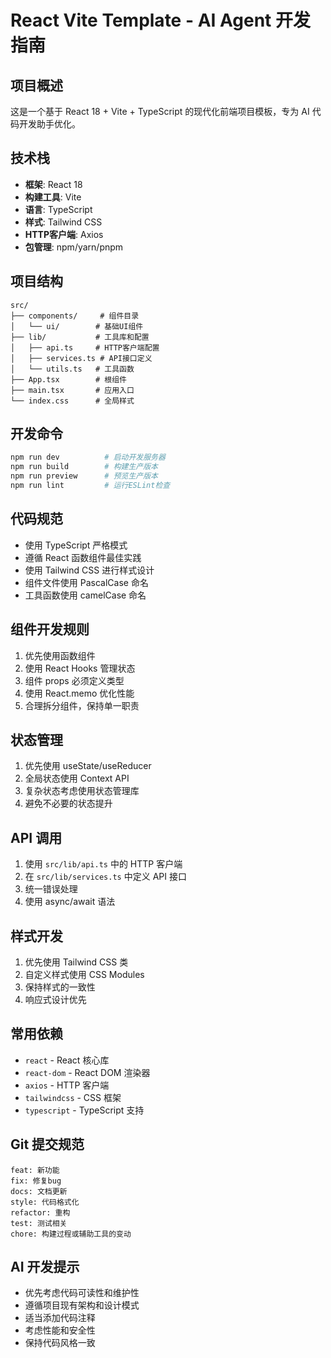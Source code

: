 # React Vite Template - AI Agent 开发指南

## 项目概述
这是一个基于 React 18 + Vite + TypeScript 的现代化前端项目模板，专为 AI 代码开发助手优化。

## 技术栈
- **框架**: React 18
- **构建工具**: Vite
- **语言**: TypeScript
- **样式**: Tailwind CSS
- **HTTP客户端**: Axios
- **包管理**: npm/yarn/pnpm

## 项目结构
```
src/
├── components/     # 组件目录
│   └── ui/        # 基础UI组件
├── lib/           # 工具库和配置
│   ├── api.ts     # HTTP客户端配置
│   ├── services.ts # API接口定义
│   └── utils.ts   # 工具函数
├── App.tsx        # 根组件
├── main.tsx       # 应用入口
└── index.css      # 全局样式
```

## 开发命令
```bash
npm run dev          # 启动开发服务器
npm run build        # 构建生产版本
npm run preview      # 预览生产版本
npm run lint         # 运行ESLint检查
```

## 代码规范
- 使用 TypeScript 严格模式
- 遵循 React 函数组件最佳实践
- 使用 Tailwind CSS 进行样式设计
- 组件文件使用 PascalCase 命名
- 工具函数使用 camelCase 命名

## 组件开发规则
1. 优先使用函数组件
2. 使用 React Hooks 管理状态
3. 组件 props 必须定义类型
4. 使用 React.memo 优化性能
5. 合理拆分组件，保持单一职责

## 状态管理
1. 优先使用 useState/useReducer
2. 全局状态使用 Context API
3. 复杂状态考虑使用状态管理库
4. 避免不必要的状态提升

## API 调用
1. 使用 `src/lib/api.ts` 中的 HTTP 客户端
2. 在 `src/lib/services.ts` 中定义 API 接口
3. 统一错误处理
4. 使用 async/await 语法

## 样式开发
1. 优先使用 Tailwind CSS 类
2. 自定义样式使用 CSS Modules
3. 保持样式的一致性
4. 响应式设计优先

## 常用依赖
- `react` - React 核心库
- `react-dom` - React DOM 渲染器
- `axios` - HTTP 客户端
- `tailwindcss` - CSS 框架
- `typescript` - TypeScript 支持

## Git 提交规范
```
feat: 新功能
fix: 修复bug
docs: 文档更新
style: 代码格式化
refactor: 重构
test: 测试相关
chore: 构建过程或辅助工具的变动
```

## AI 开发提示
- 优先考虑代码可读性和维护性
- 遵循项目现有架构和设计模式
- 适当添加代码注释
- 考虑性能和安全性
- 保持代码风格一致